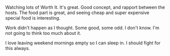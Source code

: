 Watching lots of Worth It. It's great. Good concept, and rapport between the hosts. The food part is great, and seeing cheap and super expensive special food is interesting.

Work didn't happen as I thought. Some good, some odd. I don't know. I'm not going to think too much about it.

I love leaving weekend mornings empty so I can sleep in. I should fight for this always.
